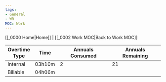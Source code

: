 ```yaml
---
tags:
- General
- WR
MOC: Work
---
```

[[_0000 Home|Home]] | [[_0002 Work MOC|Back to Work MOC]]

| Overtime<br>Type | Time   | Annuals Consumed | Annuals Remaining |
| ---------------- | ------ | ---------------- | ----------------- |
| Internal         | 03h10m | 2                | 21                |
| Billable         | 04h06m |                  |                   |
